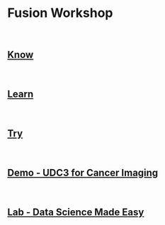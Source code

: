 # Fusion Workshop


<BR>


## [Know](f01-know.md)

<BR>
  
## [Learn](f02-learn.md)

<BR>

## [Try](f03-try.md)

<BR>
  
## [Demo - UDC3 for Cancer Imaging](demo/udc3-cancer-imaging.md)

  <BR>

## [Lab - Data Science Made Easy](lab/hpdalab-license-plate.md)
